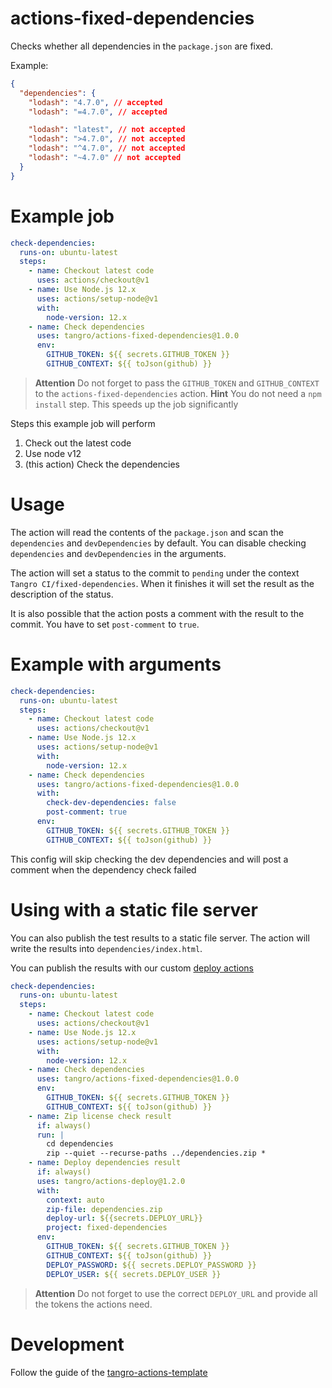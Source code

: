 # actions-fixed-dependencies

Checks whether all dependencies in the `package.json` are fixed.

Example:

```json
{
  "dependencies": {
    "lodash": "4.7.0", // accepted
    "lodash": "=4.7.0", // accepted

    "lodash": "latest", // not accepted
    "lodash": ">4.7.0", // not accepted
    "lodash": "^4.7.0", // not accepted
    "lodash": "~4.7.0" // not accepted
  }
}
```

# Example job

```yml
check-dependencies:
  runs-on: ubuntu-latest
  steps:
    - name: Checkout latest code
      uses: actions/checkout@v1
    - name: Use Node.js 12.x
      uses: actions/setup-node@v1
      with:
        node-version: 12.x
    - name: Check dependencies
      uses: tangro/actions-fixed-dependencies@1.0.0
      env:
        GITHUB_TOKEN: ${{ secrets.GITHUB_TOKEN }}
        GITHUB_CONTEXT: ${{ toJson(github) }}
```

> **Attention** Do not forget to pass the `GITHUB_TOKEN` and `GITHUB_CONTEXT` to the `actions-fixed-dependencies` action.
> **Hint** You do not need a `npm install` step. This speeds up the job significantly

Steps this example job will perform

1. Check out the latest code
2. Use node v12
3. (this action) Check the dependencies

# Usage

The action will read the contents of the `package.json` and scan the `dependencies` and `devDependencies` by default. You can disable checking `dependencies` and `devDependencies` in the arguments.

The action will set a status to the commit to `pending` under the context `Tangro CI/fixed-dependencies`. When it finishes it will set the result as the description of the status.

It is also possible that the action posts a comment with the result to the commit. You have to set `post-comment` to `true`.

# Example with arguments

```yml
check-dependencies:
  runs-on: ubuntu-latest
  steps:
    - name: Checkout latest code
      uses: actions/checkout@v1
    - name: Use Node.js 12.x
      uses: actions/setup-node@v1
      with:
        node-version: 12.x
    - name: Check dependencies
      uses: tangro/actions-fixed-dependencies@1.0.0
      with:
        check-dev-dependencies: false
        post-comment: true
      env:
        GITHUB_TOKEN: ${{ secrets.GITHUB_TOKEN }}
        GITHUB_CONTEXT: ${{ toJson(github) }}
```

This config will skip checking the dev dependencies and will post a comment when the dependency check failed

# Using with a static file server

You can also publish the test results to a static file server. The action will write the results into `dependencies/index.html`.

You can publish the results with our custom [deploy actions](https://github.com/tangro/actions-deploy)

```yml
check-dependencies:
  runs-on: ubuntu-latest
  steps:
    - name: Checkout latest code
      uses: actions/checkout@v1
    - name: Use Node.js 12.x
      uses: actions/setup-node@v1
      with:
        node-version: 12.x
    - name: Check dependencies
      uses: tangro/actions-fixed-dependencies@1.0.0
      env:
        GITHUB_TOKEN: ${{ secrets.GITHUB_TOKEN }}
        GITHUB_CONTEXT: ${{ toJson(github) }}
    - name: Zip license check result
      if: always()
      run: |
        cd dependencies
        zip --quiet --recurse-paths ../dependencies.zip *
    - name: Deploy dependencies result
      if: always()
      uses: tangro/actions-deploy@1.2.0
      with:
        context: auto
        zip-file: dependencies.zip
        deploy-url: ${{secrets.DEPLOY_URL}}
        project: fixed-dependencies
      env:
        GITHUB_TOKEN: ${{ secrets.GITHUB_TOKEN }}
        GITHUB_CONTEXT: ${{ toJson(github) }}
        DEPLOY_PASSWORD: ${{ secrets.DEPLOY_PASSWORD }}
        DEPLOY_USER: ${{ secrets.DEPLOY_USER }}
```

> **Attention** Do not forget to use the correct `DEPLOY_URL` and provide all the tokens the actions need.

# Development

Follow the guide of the [tangro-actions-template](https://github.com/tangro/tangro-actions-template)
